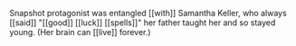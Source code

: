 Snapshot protagonist was entangled [[with]] Samantha Keller, who always [[said]] "[[good]] [[luck]] [[spells]]" her father taught her and so stayed young. (Her brain can [[live]] forever.)